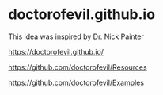 # doctorofevil.github.io

This idea was inspired by Dr. Nick Painter


https://doctorofevil.github.io/

https://github.com/doctorofevil/Resources

https://github.com/doctorofevil/Examples
